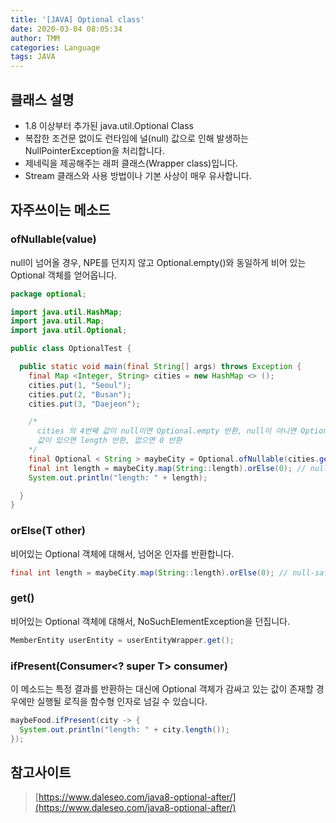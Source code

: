 ```yaml
---
title: '[JAVA] Optional class'
date: 2020-03-04 08:05:34
author: TMM
categories: Language
tags: JAVA
---
```


## 클래스 설명

- 1.8 이상부터 추가된 java.util.Optional Class
- 복잡한 조건문 없이도 런타임에 널(null) 값으로 인해 발생하는 NullPointerException을 처리합니다.
- 제네릭을 제공해주는 래퍼 클래스(Wrapper class)입니다.
- Stream 클래스와 사용 방법이나 기본 사상이 매우 유사합니다.

## 자주쓰이는 메소드

### ofNullable(value)

null이 넘어올 경우, NPE를 던지지 않고 Optional.empty()와 동일하게 비어 있는 Optional 객체를 얻어옵니다.

```java
package optional;

import java.util.HashMap;
import java.util.Map;
import java.util.Optional;

public class OptionalTest {

  public static void main(final String[] args) throws Exception {
    final Map <Integer, String> cities = new HashMap <> ();
    cities.put(1, "Seoul");
    cities.put(2, "Busan");
    cities.put(3, "Daejeon");

    /*
      cities 의 4번째 값이 null이면 Optional.empty 반환, null이 아니면 Optional.[value] 반환
      값이 있으면 length 반환, 없으면 0 반환
    */
    final Optional < String > maybeCity = Optional.ofNullable(cities.get(4)); // Optional
    final int length = maybeCity.map(String::length).orElse(0); // null-safe
    System.out.println("length: " + length);

  }
}
```

### orElse(T other)

비어있는 Optional 객체에 대해서, 넘어온 인자를 반환합니다.

```java
final int length = maybeCity.map(String::length).orElse(0); // null-safe
```

### get()

비어있는 Optional 객체에 대해서, NoSuchElementException을 던집니다.

```java
MemberEntity userEntity = userEntityWrapper.get();
```

### ifPresent(Consumer<? super T> consumer)

이 메소드는 특정 결과를 반환하는 대신에 Optional 객체가 감싸고 있는 값이 존재할 경우에만 실행될 로직을 함수형 인자로 넘길 수 있습니다.

```java
maybeFood.ifPresent(city -> {
  System.out.println("length: " + city.length());
});
```

## 참고사이트

> [https://www.daleseo.com/java8-optional-after/](https://www.daleseo.com/java8-optional-after/)

```toc

```
